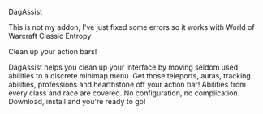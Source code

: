 DagAssist

This is not my addon, I've just fixed some errors so it works with World of Warcraft Classic Entropy

Clean up your action bars!

DagAssist helps you clean up your interface by moving seldom used abilities to a discrete minimap menu. Get those teleports, auras, tracking abilities, professions and hearthstone off your action bar! Abilities from every class and race are covered. No configuration, no complication. Download, install and you're ready to go!
